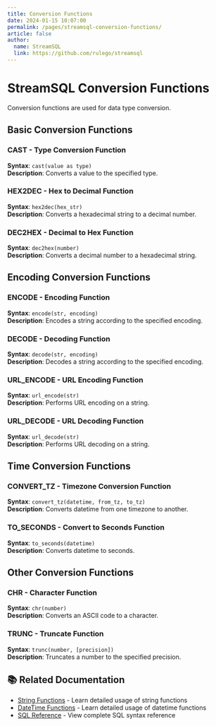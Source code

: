 ```yaml
---
title: Conversion Functions
date: 2024-01-15 10:07:00
permalink: /pages/streamsql-conversion-functions/
article: false
author: 
  name: StreamSQL
  link: https://github.com/rulego/streamsql
---
```


# StreamSQL Conversion Functions

Conversion functions are used for data type conversion.

## Basic Conversion Functions

### CAST - Type Conversion Function
**Syntax**: `cast(value as type)`  
**Description**: Converts a value to the specified type.  
 
### HEX2DEC - Hex to Decimal Function
**Syntax**: `hex2dec(hex_str)`  
**Description**: Converts a hexadecimal string to a decimal number.  
 
### DEC2HEX - Decimal to Hex Function
**Syntax**: `dec2hex(number)`  
**Description**: Converts a decimal number to a hexadecimal string.  

## Encoding Conversion Functions

### ENCODE - Encoding Function
**Syntax**: `encode(str, encoding)`  
**Description**: Encodes a string according to the specified encoding.  
 
### DECODE - Decoding Function
**Syntax**: `decode(str, encoding)`  
**Description**: Decodes a string according to the specified encoding.  
 
### URL_ENCODE - URL Encoding Function
**Syntax**: `url_encode(str)`  
**Description**: Performs URL encoding on a string.  
 
### URL_DECODE - URL Decoding Function
**Syntax**: `url_decode(str)`  
**Description**: Performs URL decoding on a string.  
 
## Time Conversion Functions

### CONVERT_TZ - Timezone Conversion Function
**Syntax**: `convert_tz(datetime, from_tz, to_tz)`  
**Description**: Converts datetime from one timezone to another.  

### TO_SECONDS - Convert to Seconds Function
**Syntax**: `to_seconds(datetime)`  
**Description**: Converts datetime to seconds.  

## Other Conversion Functions

### CHR - Character Function
**Syntax**: `chr(number)`  
**Description**: Converts an ASCII code to a character.  
 
### TRUNC - Truncate Function
**Syntax**: `trunc(number, [precision])`  
**Description**: Truncates a number to the specified precision.  
 
## 📚 Related Documentation

- [String Functions](/en/pages/streamsql-string-functions/) - Learn detailed usage of string functions
- [DateTime Functions](/en/pages/streamsql-datetime-functions/) - Learn detailed usage of datetime functions
- [SQL Reference](/en/pages/streamsql-sql/) - View complete SQL syntax reference